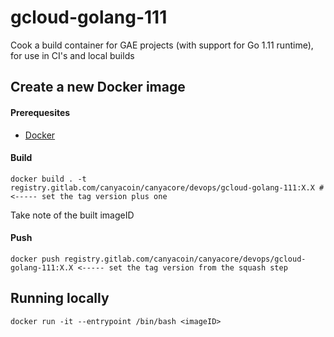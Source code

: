 # gcloud-golang-111

Cook a build container for GAE projects (with support for Go 1.11 runtime), for use in CI's and local builds

## Create a new Docker image

#### Prerequesites

- [Docker](https://docs.docker.com/install/#releases)

#### Build

```
docker build . -t registry.gitlab.com/canyacoin/canyacore/devops/gcloud-golang-111:X.X # <----- set the tag version plus one
```

Take note of the built imageID

#### Push

```
docker push registry.gitlab.com/canyacoin/canyacore/devops/gcloud-golang-111:X.X <----- set the tag version from the squash step
```

## Running locally

```
docker run -it --entrypoint /bin/bash <imageID>
```
